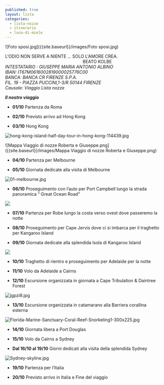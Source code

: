 ```yaml
---
published: true
layout: lista
categories:
  - lista-nozze
  - itinerario
  - luna-di-miele
---
```


![Foto sposi.jpg]({{site.baseurl}}/images/Foto sposi.jpg)

<div class="citazione">
L'ODIO NON SERVE A NIENTE ... SOLO L'AMORE CREA. 
<br/>
<span style="padding-left: 50%">BEATO KOLBE</span>
</div>

<address>
INTESTATARIO : GIUSEPPE MARIA ANTONIO ALBINO <br/>
IBAN: IT67M0616002819000025776C00<br/>
BANCA: BANCA CR FIRENZE S.P.A.<br/>
FIL. 19 - PIAZZA PUCCINI,1-3/R 50144 FIRENZE<br/>
Causale: Viaggio Lista nozze
</address>


_**Il nostro viaggio**_

 -  **01/10**		Partenza da Roma

 -  **02/10**	    Previsto arrivo ad Hong Kong

 -  **03/10**		Hong Kong

![hong-kong-island-half-day-tour-in-hong-kong-114439.jpg]({{site.baseurl}}/images/hong-kong-island-half-day-tour-in-hong-kong-114439.jpg)

![Mappa Viaggio di nozze Roberta e Giuseppe.png]({{site.baseurl}}/images/Mappa Viaggio di nozze Roberta e Giuseppe.png)


 -  **04/10** 	 	Partenza per  Melbourne

 -  **05/10**		Giornata dedicate alla visita di Melbourne

![01-melbourne.jpg]({{site.baseurl}}/images/01-melbourne.jpg)

 -  **06/10**		Proseguimento con l’auto  per Port Campbell lungo la strada panoramica 
 “ Great Ocean Road”

![]({{site.baseurl}}/images/great%20ocean%20road.jpg)

 -  **07/10**		Partenza per Robe lungo la costa verso ovest dove passeremo la notte

 -  **08/10**		Proseguimento per Cape Jervis dove ci si imbarca per il traghetto per Kangaroo Island

 -  **09/10**		Giornata dedicate alla splendida Isola di Kangaroo Island
 
![]({{site.baseurl}}/images/kangaroo%20island.png)

 -  **10/10**		Traghetto di rientro e proseguimento per Adelaide per la notte

 -  **11/10**		Volo da Adelaide a Cairns

 -  **12/10**		Escursione organizzata in giornata a Cape Tribulation & Daintree Forest

![jgpzi8.jpg]({{site.baseurl}}/images/jgpzi8.jpg)

 -  **13/10**		Escursione organizzata in catamarano alla  Barriera corallina esterna

![Florida-Marine-Sanctuary-Coral-Reef-Snorkeling1-300x225.jpg]({{site.baseurl}}/images/Florida-Marine-Sanctuary-Coral-Reef-Snorkeling1-300x225.jpg)

 -  **14/10**		Giornata libera a Port Douglas

 -  **15/10**		Volo da Cairns a Sydney

 -  **Dal 16/10 
al 19/10**      Giorni dedicati alla visita della splendida Sydney

![Sydney-skyline.jpg]({{site.baseurl}}/images/Sydney-skyline.jpg)

 -  **19/10**		Partenza per l’Italia

 -  **20/10**		Previsto arrivo in Italia e Fine del viaggio
